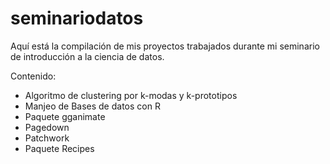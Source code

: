 # seminariodatos
Aquí está la compilación de mis proyectos trabajados durante mi seminario de introducción a la ciencia de datos. 

Contenido:
- Algoritmo de clustering por k-modas y k-prototipos
- Manjeo de Bases de datos con R
- Paquete gganimate
- Pagedown
- Patchwork
- Paquete Recipes
